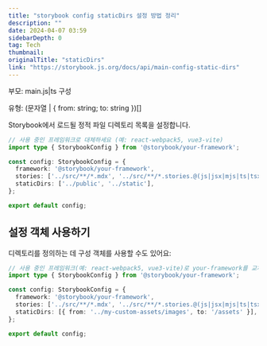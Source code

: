 ```yaml
---
title: "storybook config staticDirs 설정 방법 정리"
description: ""
date: 2024-04-07 03:59
sidebarDepth: 0
tag: Tech
thumbnail: 
originalTitle: "staticDirs"
link: "https://storybook.js.org/docs/api/main-config-static-dirs"
---
```



부모: main.js|ts 구성

유형: (문자열 | { from: string; to: string })[]

Storybook에서 로드될 정적 파일 디렉토리 목록을 설정합니다.

```typescript
// 사용 중인 프레임워크로 대체하세요 (예: react-webpack5, vue3-vite)
import type { StorybookConfig } from '@storybook/your-framework';

const config: StorybookConfig = {
  framework: '@storybook/your-framework',
  stories: ['../src/**/*.mdx', '../src/**/*.stories.@(js|jsx|mjs|ts|tsx)'],
  staticDirs: ['../public', '../static'],
};

export default config;
```



## 설정 객체 사용하기

디렉토리를 정의하는 데 구성 객체를 사용할 수도 있어요:

```typescript
// 사용 중인 프레임워크(예: react-webpack5, vue3-vite)로 your-framework를 교체하세요
import type { StorybookConfig } from '@storybook/your-framework';

const config: StorybookConfig = {
  framework: '@storybook/your-framework',
  stories: ['../src/**/*.mdx', '../src/**/*.stories.@(js|jsx|mjs|ts|tsx)'],
  staticDirs: [{ from: '../my-custom-assets/images', to: '/assets' }],
};

export default config;
```